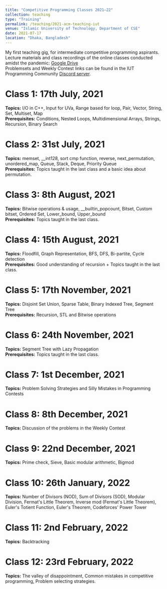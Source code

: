 ```yaml
---
title: "Competitive Programming Classes 2021–22"
collection: teaching
type: "Training"
permalink: /teaching/2021-acm-teaching-iut
venue: "Islamic University of Technology, Department of CSE"
date: 2021-07-17
location: "Dhaka, Bangladesh"
---
```


My first teaching gig, for intermediate competitive programming aspirants.
<br>
Lecture materials and class recordings of the online classes conducted amidst the pandemic: [Google Drive](https://drive.google.com/drive/folders/17H7GnZsCFehxjpeLmNM93dVoF_18qAJJ?usp=sharing)
<br>
Problemsets and Weekly Contest links can be found in the IUT Programming Community [Discord server](https://discord.gg/nWxeNahjvB).

Class 1: 17th July, 2021
======
**Topics:** I/O in C++, Input for UVa, Range based for loop, Pair, Vector, String, Set, Multiset, Map
<br>
**Prerequisites:** Conditions, Nested Loops, Multidimensional Arrays, Strings, Recursion, Binary Search

Class 2: 31st July, 2021
======
**Topics:** memset, __int128, sort cmp function, reverse, next_permutation, unordered_map, Queue, Stack, Deque, Priority Queue
<br>
**Prerequisites:** Topics taught in the last class and a basic idea about permutation.

Class 3: 8th August, 2021
======
**Topics:** Bitwise operations & usage, __builtin_popcount, Bitset, Custom bitset, Ordered Set, Lower_bound, Upper_bound
<br>
**Prerequisites:** Topics taught in the last class.

Class 4: 15th August, 2021
======
**Topics:**  Floodfill, Graph Representation, BFS, DFS, Bi-partite, Cycle detection
<br>
**Prerequisites:** Good understanding of recursion + Topics taught in the last class.

Class 5: 17th November, 2021
======
**Topics:**  Disjoint Set Union, Sparse Table, Binary Indexed Tree, Segment Tree
<br>
**Prerequisites:** Recursion, STL and Bitwise operations

Class 6: 24th November, 2021
======
**Topics:**  Segment Tree with Lazy Propagation
<br>
**Prerequisites:** Topics taught in the last class.

Class 7: 1st December, 2021
======
**Topics:**  Problem Solving Strategies and Silly Mistakes in Programming Contests

Class 8: 8th December, 2021
======
**Topics:**  Discussion of the problems in the Weekly Contest

Class 9: 22nd December, 2021
======
**Topics:**  Prime check, Sieve, Basic modular arithmetic, Bigmod

Class 10: 26th January, 2022
======
**Topics:**  Number of Divisors (NOD), Sum of Divisors (SOD), Modular Division, Fermat's Little Theorem, Inverse mod (Fermat's Little Theorem), Euler's Totient Function, Euler's Theorem, Codeforces' Power Tower

Class 11: 2nd February, 2022
======
**Topics:**  Backtracking

Class 12: 23rd February, 2022
======
**Topics:**  The valley of disappointment, Common mistakes in competitive programming, Problem selecting strategies.